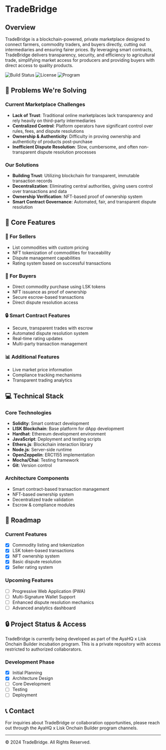 # TradeBridge

## Overview
TradeBridge is a blockchain-powered, private marketplace designed to connect farmers, commodity traders, and buyers directly, cutting out intermediaries and ensuring fairer prices. By leveraging smart contracts, TradeBridge delivers transparency, security, and efficiency to agricultural trade, simplifying market access for producers and providing buyers with direct access to quality products.

![Build Status](https://img.shields.io/badge/status-in%20development-yellow)
![License](https://img.shields.io/badge/license-Private-red)
![Program](https://img.shields.io/badge/program-AyaHQ%20x%20Lisk-blue)

## 🎯 Problems We're Solving

### Current Marketplace Challenges
- **Lack of Trust**: Traditional online marketplaces lack transparency and rely heavily on third-party intermediaries
- **Centralized Control**: Platform operators have significant control over rules, fees, and dispute resolutions
- **Ownership & Authenticity**: Difficulty in proving ownership and authenticity of products post-purchase
- **Inefficient Dispute Resolution**: Slow, cumbersome, and often non-transparent dispute resolution processes

### Our Solutions
- **Building Trust**: Utilizing blockchain for transparent, immutable transaction records
- **Decentralization**: Eliminating central authorities, giving users control over transactions and data
- **Ownership Verification**: NFT-based proof of ownership system
- **Smart Contract Governance**: Automated, fair, and transparent dispute resolution

## 🌟 Core Features

### 🏪 For Sellers
- List commodities with custom pricing
- NFT tokenization of commodities for traceability
- Dispute management capabilities
- Rating system based on successful transactions

### 🛒 For Buyers
- Direct commodity purchase using LSK tokens
- NFT issuance as proof of ownership
- Secure escrow-based transactions
- Direct dispute resolution access

### 🔒 Smart Contract Features
- Secure, transparent trades with escrow
- Automated dispute resolution system
- Real-time rating updates
- Multi-party transaction management

### 📊 Additional Features
- Live market price information
- Compliance tracking mechanisms
- Transparent trading analytics

## 💻 Technical Stack

### Core Technologies
- **Solidity**: Smart contract development
- **LISK Blockchain**: Base platform for dApp development
- **Hardhat**: Ethereum development environment
- **JavaScript**: Deployment and testing scripts
- **Ethers.js**: Blockchain interaction library
- **Node.js**: Server-side runtime
- **OpenZeppelin**: ERC1155 implementation
- **Mocha/Chai**: Testing framework
- **Git**: Version control

### Architecture Components
- Smart contract-based transaction management
- NFT-based ownership system
- Decentralized trade validation
- Escrow & compliance modules

## 🚀 Roadmap

### Current Features
- [x] Commodity listing and tokenization
- [x] LSK token-based transactions
- [x] NFT ownership system
- [x] Basic dispute resolution
- [x] Seller rating system

### Upcoming Features
- [ ] Progressive Web Application (PWA)
- [ ] Multi-Signature Wallet Support
- [ ] Enhanced dispute resolution mechanics
- [ ] Advanced analytics dashboard

## 🔒 Project Status & Access
TradeBridge is currently being developed as part of the AyaHQ x Lisk Onchain Builder incubation program. This is a private repository with access restricted to authorized collaborators.

### Development Phase
- [x] Initial Planning
- [x] Architecture Design
- [ ] Core Development
- [ ] Testing
- [ ] Deployment

## 📞 Contact
For inquiries about TradeBridge or collaboration opportunities, please reach out through the AyaHQ x Lisk Onchain Builder program channels.

---
© 2024 TradeBridge. All Rights Reserved.
